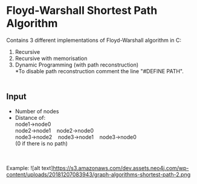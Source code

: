 # Floyd-Warshall Shortest Path Algorithm

Contains 3 different implementations of Floyd-Warshall algorithm in C:

1. Recursive
2. Recursive with memorisation
3. Dynamic Programming (with path reconstruction)
 <br/>*To disable path reconstruction comment the line "#DEFINE PATH".
 <br/><br/>
 ## Input
 - Number of nodes
 - Distance of: 
  <br/> node1->node0
  <br/> node2->node1 &nbsp;&nbsp; node2->node0
  <br/> node3->node2 &nbsp;&nbsp; node3->node1 &nbsp;&nbsp; node3->node0 
  <br/>(0 if there is no path)
  
  <br/><br/>Example:
  ![alt text]https://s3.amazonaws.com/dev.assets.neo4j.com/wp-content/uploads/20181207083943/graph-algorithms-shortest-path-2.png
   


 

